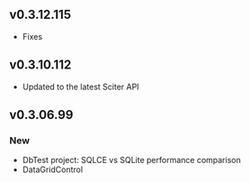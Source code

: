 ## v0.3.12.115 ##
  * Fixes
## v0.3.10.112 ##
  * Updated to the latest Sciter API
## v0.3.06.99 ##
### New ###
  * DbTest project: SQLCE vs SQLite performance comparison
  * DataGridControl